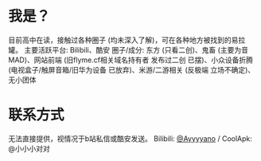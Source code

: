 # 我是？
目前高中在读，接触过各种圈子 (均未深入了解)，可在各种地方被找到的易拉罐。
主要活跃平台: Bilibili、酷安
圈子/成分: 东方 (只看二创)、鬼畜 (主要为音MAD)、网站前端 (旧flyme.cf相关域名持有者 发布过二创 已摆)、小众设备折腾 (电视盒子/触屏音箱/旧华为设备 已放弃)、米游/二游相关 (反极端 立场不确定)、无小团体

# 联系方式
无法直接提供，视情况于b站私信或酷安发送。
Bilibili: [@Ayyyyano](https://space.bilibili.com/501335897) / CoolApk: @小小小对对